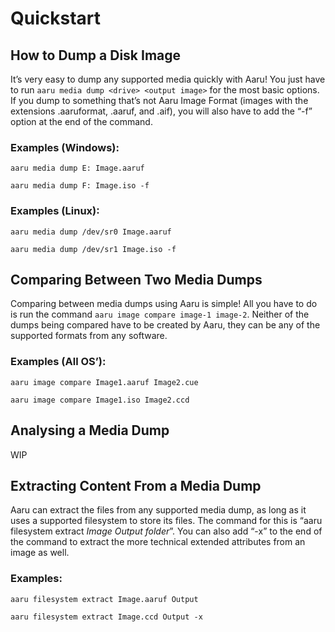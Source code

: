 # Quickstart

## How to Dump a Disk Image
It’s very easy to dump any supported media quickly with Aaru! You just have to run `aaru media dump <drive> <output image>` for the most basic options. If you dump to something that’s not Aaru Image Format (images with the extensions .aaruformat, .aaruf, and .aif), you will also have to add the “-f” option at the end of the command.

### Examples (Windows):

`aaru media dump E: Image.aaruf`

`aaru media dump F: Image.iso -f`

### Examples (Linux):

`aaru media dump /dev/sr0 Image.aaruf`

`aaru media dump /dev/sr1 Image.iso -f`

## Comparing Between Two Media Dumps
Comparing between media dumps using Aaru is simple! All you have to do is run the command `aaru image compare image-1 image-2`. Neither of the dumps being compared have to be created by Aaru, they can be any of the supported formats from any software.

### Examples (All OS’):

`aaru image compare Image1.aaruf Image2.cue`

`aaru image compare Image1.iso Image2.ccd`

## Analysing a Media Dump
WIP

## Extracting Content From a Media Dump
Aaru can extract the files from any supported media dump, as long as it uses a supported filesystem to store its files. The command for this is “aaru filesystem extract *Image* *Output folder*”. You can also add “-x” to the end of the command to extract the more technical extended attributes from an image as well.

### Examples:
`aaru filesystem extract Image.aaruf Output`

`aaru filesystem extract Image.ccd Output -x`
